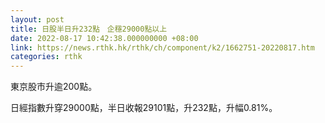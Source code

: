 ```yaml
---
layout: post
title: 日股半日升232點　企穩29000點以上
date: 2022-08-17 10:42:38.000000000 +08:00
link: https://news.rthk.hk/rthk/ch/component/k2/1662751-20220817.htm
categories: rthk
---
```


東京股市升逾200點。

日經指數升穿29000點，半日收報29101點，升232點，升幅0.81%。
